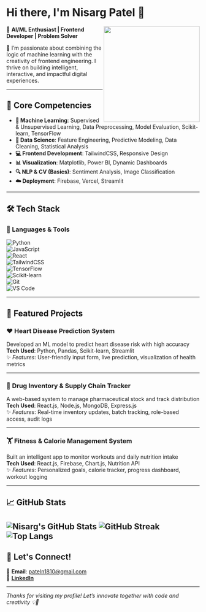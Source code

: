 # Hi there, I'm Nisarg Patel 👋

<img align="right" src="https://media.giphy.com/media/hvRJCLFzcasrR4ia7z/giphy.gif" width="250"/>

🎯 **AI/ML Enthusiast | Frontend Developer | Problem Solver**

🚀 I’m passionate about combining the logic of machine learning with the creativity of frontend engineering. I thrive on building intelligent, interactive, and impactful digital experiences.

---

## 🧠 Core Competencies

- **🤖 Machine Learning**: Supervised & Unsupervised Learning, Data Preprocessing, Model Evaluation, Scikit-learn, TensorFlow  
- **🧪 Data Science**: Feature Engineering, Predictive Modeling, Data Cleaning, Statistical Analysis  
- **💻 Frontend Development**: TailwindCSS, Responsive Design 
- **📊 Visualization**: Matplotlib, Power BI, Dynamic Dashboards  
- **🔍 NLP & CV (Basics)**: Sentiment Analysis, Image Classification  
- **☁️ Deployment**: Firebase, Vercel, Streamlit  

---

## 🛠️ Tech Stack

### 🚀 Languages & Tools  
![Python](https://img.shields.io/badge/-Python-3776AB?style=flat&logo=python&logoColor=white)  
![JavaScript](https://img.shields.io/badge/-JavaScript-F7DF1E?style=flat&logo=javascript&logoColor=black)  
![React](https://img.shields.io/badge/-React-61DAFB?style=flat&logo=react&logoColor=black)  
![TailwindCSS](https://img.shields.io/badge/-TailwindCSS-06B6D4?style=flat&logo=tailwind-css&logoColor=white)  
![TensorFlow](https://img.shields.io/badge/-TensorFlow-FF6F00?style=flat&logo=tensorflow&logoColor=white)  
![Scikit-learn](https://img.shields.io/badge/-Scikit--learn-F7931E?style=flat&logo=scikit-learn&logoColor=white)  
![Git](https://img.shields.io/badge/-Git-F05032?style=flat&logo=git&logoColor=white)  
![VS Code](https://img.shields.io/badge/-VSCode-007ACC?style=flat&logo=visual-studio-code&logoColor=white)

---

## 🌟 Featured Projects

### ❤️ **Heart Disease Prediction System**
Developed an ML model to predict heart disease risk with high accuracy  
**Tech Used**: Python, Pandas, Scikit-learn, Streamlit  
✨ *Features*: User-friendly input form, live prediction, visualization of health metrics

---

### 💊 **Drug Inventory & Supply Chain Tracker**
A web-based system to manage pharmaceutical stock and track distribution  
**Tech Used**: React.js, Node.js, MongoDB, Express.js  
✨ *Features*: Real-time inventory updates, batch tracking, role-based access, audit logs

---

### 🏋️ **Fitness & Calorie Management System**
Built an intelligent app to monitor workouts and daily nutrition intake  
**Tech Used**: React.js, Firebase, Chart.js, Nutrition API  
✨ *Features*: Personalized goals, calorie tracker, progress dashboard, workout logging

---

## 📈 GitHub Stats

![Nisarg's GitHub Stats](https://github-readme-stats.vercel.app/api?username=Nisarg1810&show_icons=true&theme=radical)
![GitHub Streak](https://streak-stats.demolab.com?user=Nisarg1810&theme=radical)
![Top Langs](https://github-readme-stats.vercel.app/api/top-langs/?username=Nisarg1810&layout=compact&theme=radical)
---

## 📩 Let's Connect!

📧 **Email**: pateln1810@gmail.com   
💼 [**LinkedIn**](https://www.linkedin.com/in/nisarg-patel-34620928a/) 


---

_Thanks for visiting my profile! Let’s innovate together with code and creativity 💡🚀_
